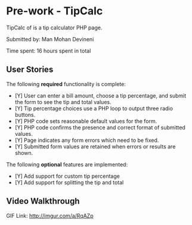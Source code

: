 # Pre-work - TipCalc

TipCalc of is a tip calculator PHP page.

Submitted by: Man Mohan Devineni	

Time spent: 16 hours spent in total

## User Stories

The following **required** functionality is complete:
* [Y] User can enter a bill amount, choose a tip percentage, and submit the form to see the tip and total values.
* [Y] Tip percentage choices use a PHP loop to output three radio buttons.
* [Y] PHP code sets reasonable default values for the form.
* [Y] PHP code confirms the presence and correct format of submitted values.
* [Y] Page indicates any form errors which need to be fixed.
* [Y] Submitted form values are retained when errors or results are shown.

The following **optional** features are implemented:
* [Y] Add support for custom tip percentage
* [Y] Add support for splitting the tip and total


## Video Walkthrough

GIF Link: http://imgur.com/a/RqAZp
